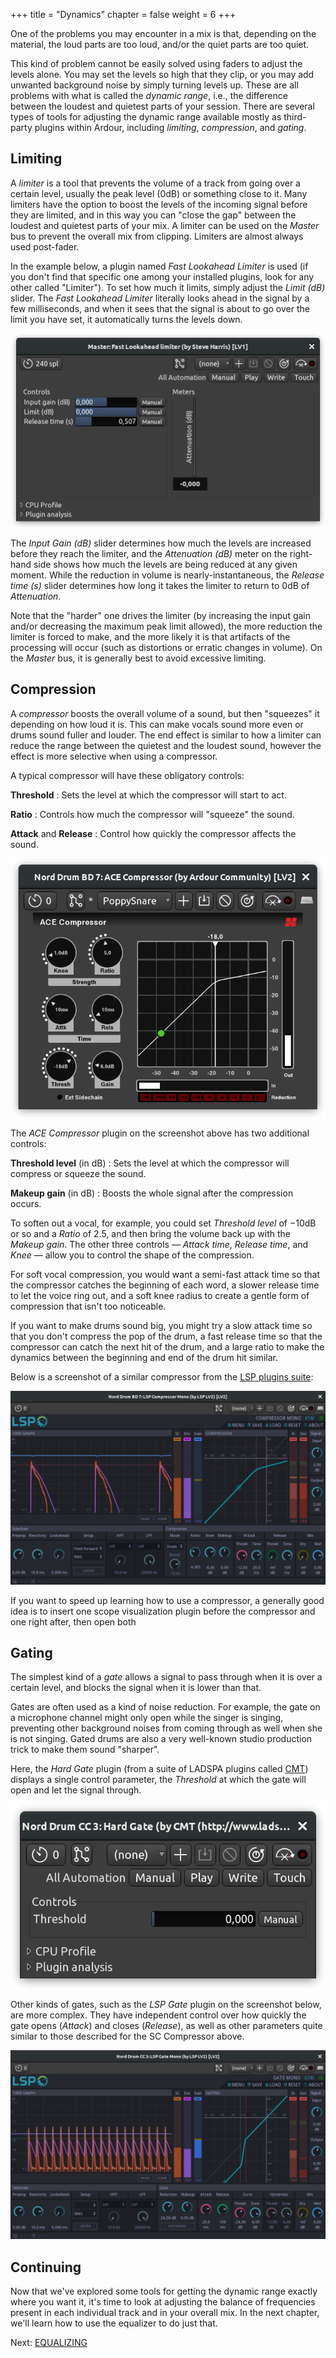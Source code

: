 +++
title = "Dynamics"
chapter = false
weight = 6
+++

One of the problems you may encounter in a mix is that, depending on the
material, the loud parts are too loud, and/or the quiet parts are too quiet.

This kind of problem cannot be easily solved using faders to adjust the levels
alone. You may set the levels so high that they clip, or you may add unwanted
background noise by simply turning levels up. These are all problems with what
is called the _dynamic range_, i.e., the difference between the loudest and
quietest parts of your session. There are several types of tools for adjusting
the dynamic range available mostly as third-party plugins within Ardour,
including _limiting_, _compression_, and _gating_.

## Limiting

A _limiter_ is a tool that prevents the volume of a track from going over a
certain level, usually the peak level (0dB) or something close to it. Many
limiters have the option to boost the levels of the incoming signal before they
are limited, and in this way you can "close the gap" between the loudest and
quietest parts of your mix. A limiter can be used on the _Master_ bus to prevent
the overall mix from clipping. Limiters are almost always used post-fader.

In the example below, a plugin named _Fast Lookahead Limiter_ is used (if you
don't find that specific one among your installed plugins, look for any other
called "Limiter"). To set how much it limits, simply adjust the _Limit (dB)_
slider. The _Fast Lookahead Limiter_ literally looks ahead in the signal by a
few milliseconds, and when it sees that the signal is about to go over the limit
you have set, it automatically turns the levels down.

![limiter](en/ardour7-fast-lookahead-lmiter.png)

The _Input Gain (dB)_ slider determines how much the levels are increased before
they reach the limiter, and the _Attenuation (dB)_ meter on the right-hand side
shows how much the levels are being reduced at any given moment. While the
reduction in volume is nearly-instantaneous, the _Release time (s)_ slider
determines how long it takes the limiter to return to 0dB of _Attenuation_.

Note that the "harder" one drives the limiter (by increasing the input gain
and/or decreasing the maximum peak limit allowed), the more reduction the
limiter is forced to make, and the more likely it is that artifacts of the
processing will occur (such as distortions or erratic changes in volume). On
the _Master_ bus, it is generally best to avoid excessive limiting.

## Compression

A _compressor_ boosts the overall volume of a sound, but then "squeezes" it
depending on how loud it is. This can make vocals sound more even or drums
sound fuller and louder. The end effect is similar to how a limiter can reduce
the range between the quietest and the loudest sound, however the effect is
more selective when using a compressor.

A typical compressor will have these obligatory controls:

**Threshold**
: Sets the level at which the compressor will start to act.

**Ratio**
: Controls how much the compressor will "squeeze" the sound.

**Attack** and **Release**
: Control how quickly the compressor affects the sound.

![ACE Compressor](en/ardour7-ace-compressor.png)

The _ACE Compressor_ plugin on the screenshot above has two additional controls:

**Threshold level** (in dB)
: Sets the level at which the compressor will compress or squeeze the sound.

**Makeup gain** (in dB)
: Boosts the whole signal after the compression occurs.

To soften out a vocal, for example, you could set _Threshold level_ of −10dB or
so and a _Ratio_ of 2.5, and then bring the volume back up with the _Makeup
gain_. The other three controls — _Attack time_, _Release time_, and _Knee_ —
allow you to control the shape of the compression.

For soft vocal compression, you would want a semi-fast attack time so that the
compressor catches the beginning of each word, a slower release time to let the
voice ring out, and a soft knee radius to create a gentle form of compression
that isn't too noticeable.

If you want to make drums sound big, you might try a slow attack time so that
you don't compress the pop of the drum, a fast release time so that the
compressor can catch the next hit of the drum, and a large ratio to make the
dynamics between the beginning and end of the drum hit similar.

Below is a screenshot of a similar compressor from the [LSP plugins
suite](https://lsp-plug.in/):

![LSP Compressor Mono](en/ardour7-lsp-compressor-mono.png)

If you want to speed up learning how to use a compressor, a generally good idea
is to insert one scope visualization plugin before the compressor and one right
after, then open both 

## Gating

The simplest kind of a _gate_ allows a signal to pass through when it is over a
certain level, and blocks the signal when it is lower than that.

Gates are often used as a kind of noise reduction. For example, the gate on a
microphone channel might only open while the singer is singing, preventing other
background noises from coming through as well when she is not singing. Gated
drums are also a very well-known studio production trick to make them sound
"sharper".

Here, the _Hard Gate_ plugin (from a suite of LADSPA plugins called
[CMT](https://www.ladspa.org/cmt/overview.html)) displays a single control
parameter, the _Threshold_ at which the gate will open and let the signal
through.

![Hard Gate](en/ardour7-hard-gate.png)

Other kinds of gates, such as the _LSP Gate_ plugin on the screenshot below, are
more complex. They have independent control over how quickly the gate opens
(_Attack_) and closes (_Release_), as well as other parameters quite similar to
those described for the SC Compressor above.

![LSP Gate](en/ardour7-lsp-gate-mono.png)

## Continuing

Now that we've explored some tools for getting the dynamic range exactly where
you want it, it's time to look at adjusting the balance of frequencies present
in each individual track and in your overall mix. In the next chapter, we'll
learn how to use the equalizer to do just that.

Next: [EQUALIZING](../equalizing)
